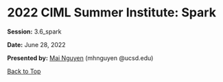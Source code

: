# 2022 CIML Summer Institute: Spark

**Session:** 3.6_spark

**Date:** June 28, 2022

**Presented by:** [Mai Nguyen](https://www.sdsc.edu/research/researcher_spotlight/nguyen_mai.html) (mhnguyen @ucsd.edu) 

[Back to Top](#top)


